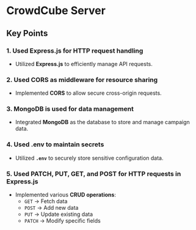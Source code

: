 # CrowdCube Server

## Key Points

### 1. Used Express.js for HTTP request handling
- Utilized **Express.js** to efficiently manage API requests.

### 2. Used CORS as middleware for resource sharing
- Implemented **CORS** to allow secure cross-origin requests.

### 3. MongoDB is used for data management
- Integrated **MongoDB** as the database to store and manage campaign data.

### 4. Used .env to maintain secrets
- Utilized **`.env`** to securely store sensitive configuration data.

### 5. Used PATCH, PUT, GET, and POST for HTTP requests in Express.js
- Implemented various **CRUD operations**:
  - `GET` → Fetch data
  - `POST` → Add new data
  - `PUT` → Update existing data
  - `PATCH` → Modify specific fields


